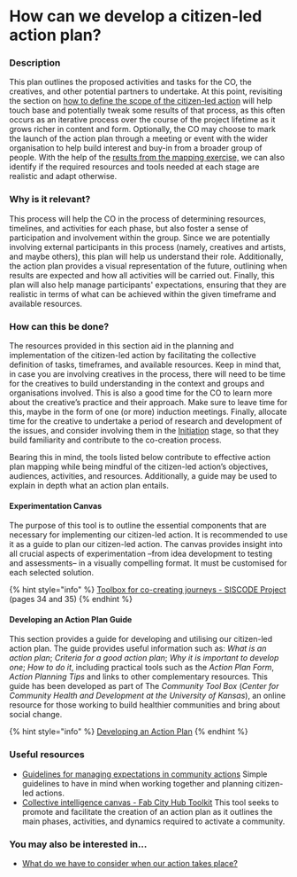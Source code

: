 # How can we develop a citizen-led action plan?

### **Description**

This plan outlines the proposed activities and tasks for the CO, the creatives, and other potential partners to undertake. At this point, revisiting the section on [how to define the scope of the citizen-led action](../initiation/how-can-we-define-the-scope-of-our-action.md) will help touch base and potentially tweak some results of that process, as this often occurs as an iterative process over the course of the project lifetime as it grows richer in content and form. Optionally, the CO may choose to mark the launch of the action plan through a meeting or event with the wider organisation to help build interest and buy-in from a broader group of people. With the help of the [results from the mapping exercise,](../initiation/how-can-we-map-the-resources-needed-available-for-our-citizen-led-action.md) we can also identify if the required resources and tools needed at each stage are realistic and adapt otherwise.

### **Why is it relevant?**

This process will help the CO in the process of determining resources, timelines, and activities for each phase, but also foster a sense of participation and involvement within the group. Since we are potentially involving external participants in this process (namely, creatives and artists, and maybe others), this plan will help us understand their role. Additionally, the action plan provides a visual representation of the future, outlining when results are expected and how all activities will be carried out. Finally, this plan will also help manage participants' expectations, ensuring that they are realistic in terms of what can be achieved within the given timeframe and available resources.

### **How can this be done?**

The resources provided in this section aid in the planning and implementation of the citizen-led action by facilitating the collective definition of tasks, timeframes, and available resources. Keep in mind that, in case you are involving creatives in the process, there will need to be time for the creatives to build understanding in the context and groups and organisations involved. This is also a good time for the CO to learn more about the creative’s practice and their approach. Make sure to leave time for this, maybe in the form of one (or more) induction meetings. Finally, allocate time for the creative to undertake a period of research and development of the issues, and consider involving them in the [Initiation](../initiation/) stage, so that they build familiarity and contribute to the co-creation process.

Bearing this in mind, the tools listed below contribute to effective action plan mapping while being mindful of the citizen-led action’s objectives, audiences, activities, and resources. Additionally, a guide may be used to explain in depth what an action plan entails.

#### Experimentation Canvas

The purpose of this tool is to outline the essential components that are necessary for implementing our citizen-led action. It is recommended to use it as a guide to plan our citizen-led action. The canvas provides insight into all crucial aspects of experimentation –from idea development to testing and assessments– in a visually compelling format. It must be customised for each selected solution.

{% hint style="info" %}
[Toolbox for co-creating journeys - SISCODE Project](https://siscodeproject.eu/wp-content/uploads/2019/09/toolkit-27092019-1.pdf) (pages 34 and 35)
{% endhint %}

#### Developing an Action Plan Guide

This section provides a guide for developing and utilising our citizen-led action plan. The guide provides useful information such as: _What is an action plan_; _Criteria for a good action plan_; _Why it is important to develop one_; _How to do it_, including practical tools such as the _Action Plan Form_, _Action Planning Tips_ and links to other complementary resources. This guide has been developed as part of The _Community Tool Box_ (_Center for Community Health and Development at the University of Kansas_), an online resource for those working to build healthier communities and bring about social change.

{% hint style="info" %}
[Developing an Action Plan](https://ctb.ku.edu/en/table-of-contents/structure/strategic-planning/develop-action-plans/main)
{% endhint %}

### **Useful resources**

* [Guidelines for managing expectations in community actions](https://lichenis.com/managingexpectations/) Simple guidelines to have in mind when working together and planning citizen-led actions.
* [Collective intelligence canvas - Fab City Hub Toolkit](https://volumesmedia.gitbook.io/fab-city-hub-toolkit/annexes/tools/the-collective-intelligence-canvas) This tool seeks to promote and facilitate the creation of an action plan as it outlines the main phases, activities, and dynamics required to activate a community.

### **You may also be interested in...**

* [What do we have to consider when our action takes place?](what-to-consider-when-our-citizen-led-action-takes-place.md)
